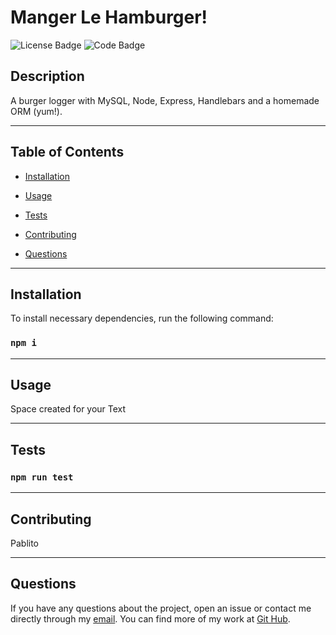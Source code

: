 
  # Manger Le Hamburger!
  ![License Badge](https://img.shields.io/badge/License-MIT-blue) ![Code Badge](https://img.shields.io/badge/JavaScript-100%25-green)
  
  ## Description

  A burger logger with MySQL, Node, Express, Handlebars and a homemade ORM (yum!).


---
  ## Table of Contents
  
  * [Installation](#installastion)

  * [Usage](#usage)

  * [Tests](#tests)

  * [Contributing](#contributing)

  * [Questions](#questions)


---
  ## Installation

  To install necessary dependencies, run the following command:
  
  ### ```npm i```


---
  ## Usage
 
  Space created for your Text


---  
  ## Tests

  ### ```npm run test```


---  
  ## Contributing

  Pablito

  
---  
  ## Questions
  
  If you have any questions about the project, open an issue or contact me directly through my [email](mailto:weekdaypablo@gmail.com).
  You can find more of my work at [Git Hub](https://github.com/pabloivanjuarez).

